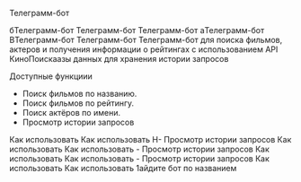 Телеграмм-бот

бТелеграмм-бот Телеграмм-бот Телеграмм-бот aТелеграмм-бот BТелеграмм-бот Телеграмм-бот Телеграмм-бот для поиска фильмов, актеров и получения информации о рейтингах с использованием API КиноПоискаазы данных для хранения истории запросов

Доступные функциии
- Поиск фильмов по названию.
- Поиск фильмов по рейтингу.
- Поиск актёров по имени.
- Просмотр истории запросов

Как использовать
 Как использовать
Н- Просмотр истории запросов Как использовать Как использовать - Просмотр истории запросов Как использовать Как использовать - Просмотр истории запросов Как использовать Как использовать 1айдите бот по названием
